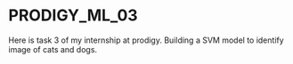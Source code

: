 # PRODIGY_ML_03
Here is task 3 of my internship at prodigy. Building a SVM model to identify image of cats and dogs.
